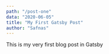 ```yaml
---
path: "/post-one"
data: "2020-06-05"
title: "My First Gatsby Post"
author: "Safnas"
---
```


This is my very first blog post in Gatsby
